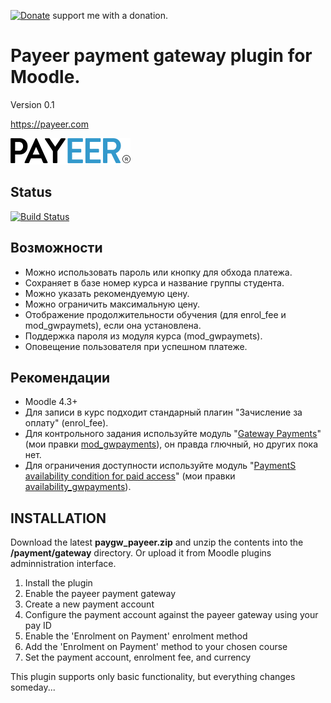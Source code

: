 [![Donate](https://img.shields.io/badge/Donate-PayPal-green.svg)](https://paypal.me/snickser) support me with a donation.

# Payeer payment gateway plugin for Moodle.

Version 0.1

https://payeer.com

![alt text](https://github.com/Snickser/moodle-paygw_payeer/blob/main/pix/img.svg)

## Status

[![Build Status](https://github.com/Snickser/moodle-paygw_payeer/actions/workflows/moodle-ci.yml/badge.svg)](https://github.com/Snickser/moodle-paygw_payeer/actions/workflows/moodle-ci.yml)

## Возможности

+ Можно использовать пароль или кнопку для обхода платежа.
+ Сохраняет в базе номер курса и название группы студента.
+ Можно указать рекомендуемую цену.
+ Можно ограничить максимальную цену.
+ Отображение продолжительности обучения (для enrol_fee и mod_gwpaymets), если она установлена.
+ Поддержка пароля из модуля курса (mod_gwpaymets).
+ Оповещение пользователя при успешном платеже.


## Рекомендации

+ Moodle 4.3+
+ Для записи в курс подходит стандарный плагин "Зачисление за оплату" (enrol_fee).
+ Для контрольного задания используйте модуль "[Gateway Payments](https://moodle.org/plugins/mod_gwpayments)" (мои правки [mod_gwpayments](https://github.com/Snickser/moodle-mod_gwpayments/tree/dev)), он правда глючный, но других пока нет.
+ Для ограничения доступности используйте модуль "[PaymentS availability condition for paid access](https://moodle.org/plugins/availability_gwpayments)" (мои правки [availability_gwpayments](https://github.com/Snickser/moodle-availability_gwpayments/tree/dev)).


## INSTALLATION

Download the latest **paygw_payeer.zip** and unzip the contents into the **/payment/gateway** directory. Or upload it from Moodle plugins adminnistration interface.<br>

1. Install the plugin
2. Enable the payeer payment gateway
3. Create a new payment account
4. Configure the payment account against the payeer gateway using your pay ID
5. Enable the 'Enrolment on Payment' enrolment method
6. Add the 'Enrolment on Payment' method to your chosen course
7. Set the payment account, enrolment fee, and currency

This plugin supports only basic functionality, but everything changes someday...
